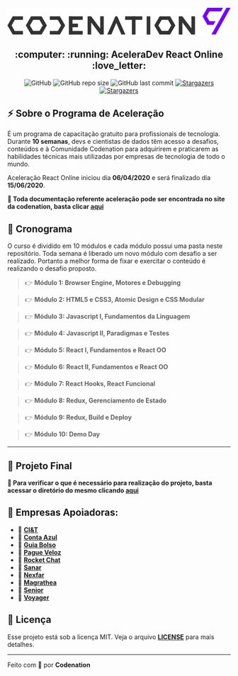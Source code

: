 <p align="center">
  <img alt="aceleradevreact" title="aceleradevreact" src="assets/logo.svg" />
</p>

<h2 align="center">
:computer: :running:  AceleraDev React Online  :love_letter:
</h2>

<p align="center">
  <img alt="GitHub" alt="GitHub" src="https://img.shields.io/github/license/codenation-dev/AceleraDev-React-Online?color=7800ff">

  <img alt="GitHub repo size" src="https://img.shields.io/github/repo-size/codenation-dev/AceleraDev-React-Online?color=7800ff&style=plastic">

  <img alt="GitHub last commit" src="https://img.shields.io/github/last-commit/codenation-dev/AceleraDev-React-Online?color=7800ff&style=plastic">

  <a href="https://github.com/codenation-dev/AceleraDev-React-Online/stargazers">
    <img alt="Stargazers" src="https://img.shields.io/github/stars/codenation-dev/AceleraDev-React-Online?style=social">
  </a>

  <a href="https://github.com/codenation-dev/AceleraDev-React-Online/network/members">
    <img alt="Stargazers" src="https://img.shields.io/github/forks/codenation-dev/AceleraDev-React-Online?style=social">
  </a>

</p>

## :zap: Sobre o Programa de Aceleração

É um programa de capacitação gratuito para profissionais de tecnologia. Durante **10 semanas**, devs e cientistas de dados têm acesso a desafios, conteúdos e à Comunidade Codenation para adquirirem e praticarem as habilidades técnicas mais utilizadas por empresas de tecnologia de todo o mundo.

Aceleração React Online iniciou dia **06/04/2020** e será finalizado dia **15/06/2020**.

**📑 Toda documentação referente aceleração pode ser encontrada no site da codenation, basta clicar [aqui](https://docs.google.com/document/d/1Yrf3gDddKxwyNqo-CjC_B2hQYKulvDpDQunImfnNzWU/edit#heading=h.wzid2ftslq5e)**


## :calendar: Cronograma

O curso é dividido em 10 módulos e cada módulo possui uma pasta neste reposítório. Toda semana é liberado um novo módulo com desafio a ser realizado. Portanto a melhor forma de fixar e exercitar o conteúdo é realizando o desafio proposto.

>
> 👉 **Módulo 1: Browser Engine, Motores e Debugging**

> 👉 **Módulo 2: HTML5 e CSS3, Atomic Design e CSS Modular**

> 👉 **Módulo 3: Javascript I, Fundamentos da Linguagem**

> 👉 **Módulo 4: Javascript II, Paradigmas e Testes**

> 👉 **Módulo 5: React I, Fundamentos e React OO**

> 👉 **Módulo 6: React II, Fundamentos e React OO**

> 👉 **Módulo 7: React Hooks, React Funcional**

> 👉 **Módulo 8: Redux, Gerenciamento de Estado**

> 👉 **Módulo 9: Redux, Build e Deploy**

> 👉 **Módulo 10: Demo Day**
>

----

## :mega: Projeto Final

**:dart: Para verificar o que é necessário para realização do projeto, basta acessar o diretório do mesmo clicando [aqui](https://github.com/codenation-dev/AceleraDev-React-Online/tree/master/projetoFinal)**





## :clap: Empresas Apoiadoras:

- 🤝 **[CI&T](https://br.ciandt.com/carreiras/we-are-hiring)**
- 🤝 **[Conta Azul](https://contaazul.com/carreiras/)**
- 🤝 **[Guia Bolso](https://jobs.kenoby.com/guiabolso)**
- 🤝 **[Pague Veloz](https://www.pagueveloz.com.br/)**
- 🤝 **[Rocket Chat](https://rocket.chat/jobs)**
- 🤝 **[Sanar](https://jobs.kenoby.com/sanar)**
- 🤝 **[Nexfar](https://nexfar.com.br/#/)**
- 🤝 **[Magrathea](https://careers.magrathealabs.com/)**
- 🤝 **[Senior](https://www.senior.com.br/carreiras)**
- 🤝 **[Voyager](https://www.voyagerportal.com/company/)**



## :memo: Licença

Esse projeto está sob a licença MIT. Veja o arquivo **[LICENSE](https://raw.githubusercontent.com/codenation-dev/AceleraDev-React-Online/master/LICENSE)** para mais detalhes.

----

Feito com :purple_heart: por **Codenation** 

